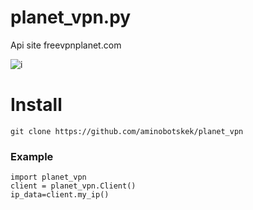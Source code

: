 # planet_vpn.py

Api site freevpnplanet.com

![i](https://github.com/aminobotskek/Planet_vpn/assets/94906343/aeab6e78-f282-4376-89d5-0c6cf2f7b1ed)

# Install
```
git clone https://github.com/aminobotskek/planet_vpn
```

### Example
```python3
import planet_vpn
client = planet_vpn.Client()
ip_data=client.my_ip()
